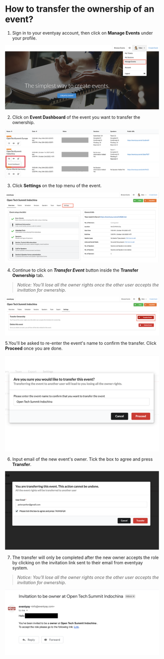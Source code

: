 # How to transfer the ownership of an event?

1. Sign in to your eventyay account, then click on **Manage Events** under your profile. 

![Transfer ownership](/images/How-to-transfer-the-ownership-of-an-event-1.png)

2. Click on **Event Dashboard** of the event you want to transfer the ownership. 

![Transfer ownership](/images/How-to-transfer-the-ownership-of-an-event-1-1.png)

3. Click **Settings** on the top menu of the event. 

![Transfer ownership](/images/How-to-transfer-the-ownership-of-an-event-2.png)

4. Continue to click on ***Transfer Event*** button inside the **Transfer Ownership** tab.
> *Notice: You'll lose all the owner rights once the other user accepts the invitation for ownership*.

![Transfer ownership](/images/How-to-transfer-the-ownership-of-an-event-3.png)

5.You'll be asked to re-enter the event's name to confirm the transfer. Click **Proceed** once you are done. 

![Transfer ownership](/images/How-to-transfer-the-ownership-of-an-event-4.png)

6. Input email of the new event's owner. Tick the box to agree and press **Transfer**.

![Transfer ownership](/images/How-to-transfer-the-ownership-of-an-event-5.png)

7. The transfer will only be completed after the new owner accepts the role by clicking on the invitation link sent to their email from eventyay system.
> *Notice: You'll lose all the owner rights once the other user accepts the invitation for ownership*.

![Transfer ownership](/images/How-to-transfer-the-ownership-of-an-event-6.png)
